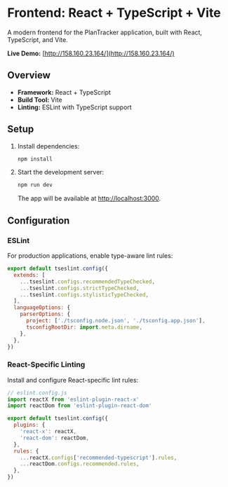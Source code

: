 # Frontend: React + TypeScript + Vite

A modern frontend for the PlanTracker application, built with React, TypeScript, and Vite.

**Live Demo:** [http://158.160.23.164/](http://158.160.23.164/)

## Overview
- **Framework:** React + TypeScript
- **Build Tool:** Vite
- **Linting:** ESLint with TypeScript support

## Setup
1. Install dependencies:
   ```bash
   npm install
   ```
2. Start the development server:
   ```bash
   npm run dev
   ```
   The app will be available at [http://localhost:3000](http://localhost:3000).

## Configuration
### ESLint
For production applications, enable type-aware lint rules:
```js
export default tseslint.config({
  extends: [
    ...tseslint.configs.recommendedTypeChecked,
    ...tseslint.configs.strictTypeChecked,
    ...tseslint.configs.stylisticTypeChecked,
  ],
  languageOptions: {
    parserOptions: {
      project: ['./tsconfig.node.json', './tsconfig.app.json'],
      tsconfigRootDir: import.meta.dirname,
    },
  },
})
```

### React-Specific Linting
Install and configure React-specific lint rules:
```js
// eslint.config.js
import reactX from 'eslint-plugin-react-x'
import reactDom from 'eslint-plugin-react-dom'

export default tseslint.config({
  plugins: {
    'react-x': reactX,
    'react-dom': reactDom,
  },
  rules: {
    ...reactX.configs['recommended-typescript'].rules,
    ...reactDom.configs.recommended.rules,
  },
})
```
